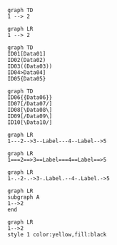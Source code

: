 ```mermaid
graph TD
1 --> 2
```

```mermaid
graph LR
1 --> 2
```

```mermaid
graph TD
ID01[Data01]
ID02(Data02)
ID03((Data03))
ID04>Data04]
ID05{Data05}
```

```mermaid
graph TD
ID06{{Data06}}
ID07[/Data07/]
ID08[\Data08\]
ID09[/Data09\]
ID10[\Data10/]
```

```mermaid
graph LR
1---2-->3--Label---4--Label-->5
```

```mermaid
graph LR
1===2==>3==Label===4==Label==>5
```

```mermaid
graph LR
1-.-2-.->3-.Label.--4-.Label.->5
```

```mermaid
graph LR
subgraph A
1-->2
end
```

```mermaid
graph LR
1-->2
style 1 color:yellow,fill:black
```
